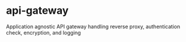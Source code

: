 # api-gateway
Application agnostic API gateway handling reverse proxy, authentication check, encryption, and logging
